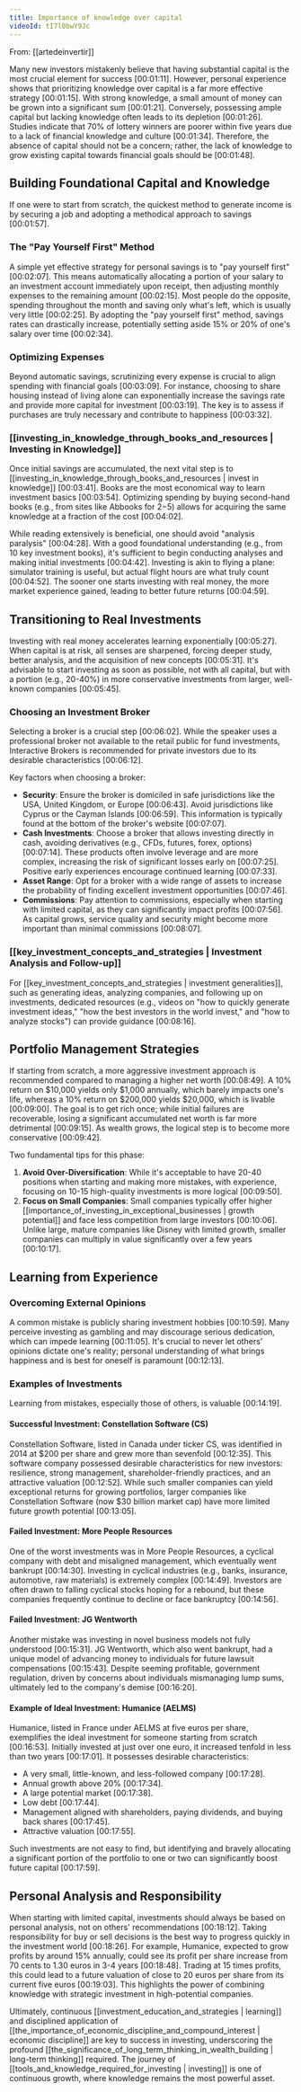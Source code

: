 ```yaml
---
title: Importance of knowledge over capital
videoId: tI7l0bwY9Jc
---
```


From: [[artedeinvertir]] <br/> 

Many new investors mistakenly believe that having substantial capital is the most crucial element for success <a class="yt-timestamp" data-t="00:01:11">[00:01:11]</a>. However, personal experience shows that prioritizing knowledge over capital is a far more effective strategy <a class="yt-timestamp" data-t="00:01:15">[00:01:15]</a>. With strong knowledge, a small amount of money can be grown into a significant sum <a class="yt-timestamp" data-t="00:01:21">[00:01:21]</a>. Conversely, possessing ample capital but lacking knowledge often leads to its depletion <a class="yt-timestamp" data-t="00:01:26">[00:01:26]</a>. Studies indicate that 70% of lottery winners are poorer within five years due to a lack of financial knowledge and culture <a class="yt-timestamp" data-t="00:01:34">[00:01:34]</a>. Therefore, the absence of capital should not be a concern; rather, the lack of knowledge to grow existing capital towards financial goals should be <a class="yt-timestamp" data-t="00:01:48">[00:01:48]</a>.

## Building Foundational Capital and Knowledge

If one were to start from scratch, the quickest method to generate income is by securing a job and adopting a methodical approach to savings <a class="yt-timestamp" data-t="00:01:57">[00:01:57]</a>.

### The "Pay Yourself First" Method
A simple yet effective strategy for personal savings is to "pay yourself first" <a class="yt-timestamp" data-t="00:02:07">[00:02:07]</a>. This means automatically allocating a portion of your salary to an investment account immediately upon receipt, then adjusting monthly expenses to the remaining amount <a class="yt-timestamp" data-t="00:02:15">[00:02:15]</a>. Most people do the opposite, spending throughout the month and saving only what's left, which is usually very little <a class="yt-timestamp" data-t="00:02:25">[00:02:25]</a>. By adopting the "pay yourself first" method, savings rates can drastically increase, potentially setting aside 15% or 20% of one's salary over time <a class="yt-timestamp" data-t="00:02:34">[00:02:34]</a>.

### Optimizing Expenses
Beyond automatic savings, scrutinizing every expense is crucial to align spending with financial goals <a class="yt-timestamp" data-t="00:03:09">[00:03:09]</a>. For instance, choosing to share housing instead of living alone can exponentially increase the savings rate and provide more capital for investment <a class="yt-timestamp" data-t="00:03:19">[00:03:19]</a>. The key is to assess if purchases are truly necessary and contribute to happiness <a class="yt-timestamp" data-t="00:03:32">[00:03:32]</a>.

### [[investing_in_knowledge_through_books_and_resources | Investing in Knowledge]]
Once initial savings are accumulated, the next vital step is to [[investing_in_knowledge_through_books_and_resources | invest in knowledge]] <a class="yt-timestamp" data-t="00:03:41">[00:03:41]</a>. Books are the most economical way to learn investment basics <a class="yt-timestamp" data-t="00:03:54">[00:03:54]</a>. Optimizing spending by buying second-hand books (e.g., from sites like Abbooks for $2-$5) allows for acquiring the same knowledge at a fraction of the cost <a class="yt-timestamp" data-t="00:04:02">[00:04:02]</a>.

While reading extensively is beneficial, one should avoid "analysis paralysis" <a class="yt-timestamp" data-t="00:04:28">[00:04:28]</a>. With a good foundational understanding (e.g., from 10 key investment books), it's sufficient to begin conducting analyses and making initial investments <a class="yt-timestamp" data-t="00:04:42">[00:04:42]</a>. Investing is akin to flying a plane: simulator training is useful, but actual flight hours are what truly count <a class="yt-timestamp" data-t="00:04:52">[00:04:52]</a>. The sooner one starts investing with real money, the more market experience gained, leading to better future returns <a class="yt-timestamp" data-t="00:04:59">[00:04:59]</a>.

## Transitioning to Real Investments

Investing with real money accelerates learning exponentially <a class="yt-timestamp" data-t="00:05:27">[00:05:27]</a>. When capital is at risk, all senses are sharpened, forcing deeper study, better analysis, and the acquisition of new concepts <a class="yt-timestamp" data-t="00:05:31">[00:05:31]</a>. It's advisable to start investing as soon as possible, not with all capital, but with a portion (e.g., 20-40%) in more conservative investments from larger, well-known companies <a class="yt-timestamp" data-t="00:05:45">[00:05:45]</a>.

### Choosing an Investment Broker
Selecting a broker is a crucial step <a class="yt-timestamp" data-t="00:06:02">[00:06:02]</a>. While the speaker uses a professional broker not available to the retail public for fund investments, Interactive Brokers is recommended for private investors due to its desirable characteristics <a class="yt-timestamp" data-t="00:06:12">[00:06:12]</a>.

Key factors when choosing a broker:
*   **Security**: Ensure the broker is domiciled in safe jurisdictions like the USA, United Kingdom, or Europe <a class="yt-timestamp" data-t="00:06:43">[00:06:43]</a>. Avoid jurisdictions like Cyprus or the Cayman Islands <a class="yt-timestamp" data-t="00:06:59">[00:06:59]</a>. This information is typically found at the bottom of the broker's website <a class="yt-timestamp" data-t="00:07:07">[00:07:07]</a>.
*   **Cash Investments**: Choose a broker that allows investing directly in cash, avoiding derivatives (e.g., CFDs, futures, forex, options) <a class="yt-timestamp" data-t="00:07:14">[00:07:14]</a>. These products often involve leverage and are more complex, increasing the risk of significant losses early on <a class="yt-timestamp" data-t="00:07:25">[00:07:25]</a>. Positive early experiences encourage continued learning <a class="yt-timestamp" data-t="00:07:33">[00:07:33]</a>.
*   **Asset Range**: Opt for a broker with a wide range of assets to increase the probability of finding excellent investment opportunities <a class="yt-timestamp" data-t="00:07:46">[00:07:46]</a>.
*   **Commissions**: Pay attention to commissions, especially when starting with limited capital, as they can significantly impact profits <a class="yt-timestamp" data-t="00:07:56">[00:07:56]</a>. As capital grows, service quality and security might become more important than minimal commissions <a class="yt-timestamp" data-t="00:08:07">[00:08:07]</a>.

### [[key_investment_concepts_and_strategies | Investment Analysis and Follow-up]]
For [[key_investment_concepts_and_strategies | investment generalities]], such as generating ideas, analyzing companies, and following up on investments, dedicated resources (e.g., videos on "how to quickly generate investment ideas," "how the best investors in the world invest," and "how to analyze stocks") can provide guidance <a class="yt-timestamp" data-t="00:08:16">[00:08:16]</a>.

## Portfolio Management Strategies

If starting from scratch, a more aggressive investment approach is recommended compared to managing a higher net worth <a class="yt-timestamp" data-t="00:08:49">[00:08:49]</a>. A 10% return on $10,000 yields only $1,000 annually, which barely impacts one's life, whereas a 10% return on $200,000 yields $20,000, which is livable <a class="yt-timestamp" data-t="00:09:00">[00:09:00]</a>. The goal is to get rich once; while initial failures are recoverable, losing a significant accumulated net worth is far more detrimental <a class="yt-timestamp" data-t="00:09:15">[00:09:15]</a>. As wealth grows, the logical step is to become more conservative <a class="yt-timestamp" data-t="00:09:42">[00:09:42]</a>.

Two fundamental tips for this phase:
1.  **Avoid Over-Diversification**: While it's acceptable to have 20-40 positions when starting and making more mistakes, with experience, focusing on 10-15 high-quality investments is more logical <a class="yt-timestamp" data-t="00:09:50">[00:09:50]</a>.
2.  **Focus on Small Companies**: Small companies typically offer higher [[importance_of_investing_in_exceptional_businesses | growth potential]] and face less competition from large investors <a class="yt-timestamp" data-t="00:10:06">[00:10:06]</a>. Unlike large, mature companies like Disney with limited growth, smaller companies can multiply in value significantly over a few years <a class="yt-timestamp" data-t="00:10:17">[00:10:17]</a>.

## Learning from Experience

### Overcoming External Opinions
A common mistake is publicly sharing investment hobbies <a class="yt-timestamp" data-t="00:10:59">[00:10:59]</a>. Many perceive investing as gambling and may discourage serious dedication, which can impede learning <a class="yt-timestamp" data-t="00:11:05">[00:11:05]</a>. It's crucial to never let others' opinions dictate one's reality; personal understanding of what brings happiness and is best for oneself is paramount <a class="yt-timestamp" data-t="00:12:13">[00:12:13]</a>.

### Examples of Investments
Learning from mistakes, especially those of others, is valuable <a class="yt-timestamp" data-t="00:14:19">[00:14:19]</a>.

#### Successful Investment: Constellation Software (CS)
Constellation Software, listed in Canada under ticker CS, was identified in 2014 at $200 per share and grew more than sevenfold <a class="yt-timestamp" data-t="00:12:35">[00:12:35]</a>. This software company possessed desirable characteristics for new investors: resilience, strong management, shareholder-friendly practices, and an attractive valuation <a class="yt-timestamp" data-t="00:12:52">[00:12:52]</a>. While such smaller companies can yield exceptional returns for growing portfolios, larger companies like Constellation Software (now $30 billion market cap) have more limited future growth potential <a class="yt-timestamp" data-t="00:13:05">[00:13:05]</a>.

#### Failed Investment: More People Resources
One of the worst investments was in More People Resources, a cyclical company with debt and misaligned management, which eventually went bankrupt <a class="yt-timestamp" data-t="00:14:30">[00:14:30]</a>. Investing in cyclical industries (e.g., banks, insurance, automotive, raw materials) is extremely complex <a class="yt-timestamp" data-t="00:14:49">[00:14:49]</a>. Investors are often drawn to falling cyclical stocks hoping for a rebound, but these companies frequently continue to decline or face bankruptcy <a class="yt-timestamp" data-t="00:14:56">[00:14:56]</a>.

#### Failed Investment: JG Wentworth
Another mistake was investing in novel business models not fully understood <a class="yt-timestamp" data-t="00:15:31">[00:15:31]</a>. JG Wentworth, which also went bankrupt, had a unique model of advancing money to individuals for future lawsuit compensations <a class="yt-timestamp" data-t="00:15:43">[00:15:43]</a>. Despite seeming profitable, government regulation, driven by concerns about individuals mismanaging lump sums, ultimately led to the company's demise <a class="yt-timestamp" data-t="00:16:20">[00:16:20]</a>.

#### Example of Ideal Investment: Humanice (AELMS)
Humanice, listed in France under AELMS at five euros per share, exemplifies the ideal investment for someone starting from scratch <a class="yt-timestamp" data-t="00:16:53">[00:16:53]</a>. Initially invested at just over one euro, it increased tenfold in less than two years <a class="yt-timestamp" data-t="00:17:01">[00:17:01]</a>. It possesses desirable characteristics:
*   A very small, little-known, and less-followed company <a class="yt-timestamp" data-t="00:17:28">[00:17:28]</a>.
*   Annual growth above 20% <a class="yt-timestamp" data-t="00:17:34">[00:17:34]</a>.
*   A large potential market <a class="yt-timestamp" data-t="00:17:38">[00:17:38]</a>.
*   Low debt <a class="yt-timestamp" data-t="00:17:44">[00:17:44]</a>.
*   Management aligned with shareholders, paying dividends, and buying back shares <a class="yt-timestamp" data-t="00:17:45">[00:17:45]</a>.
*   Attractive valuation <a class="yt-timestamp" data-t="00:17:55">[00:17:55]</a>.

Such investments are not easy to find, but identifying and bravely allocating a significant portion of the portfolio to one or two can significantly boost future capital <a class="yt-timestamp" data-t="00:17:59">[00:17:59]</a>.

## Personal Analysis and Responsibility

When starting with limited capital, investments should always be based on personal analysis, not on others' recommendations <a class="yt-timestamp" data-t="00:18:12">[00:18:12]</a>. Taking responsibility for buy or sell decisions is the best way to progress quickly in the investment world <a class="yt-timestamp" data-t="00:18:26">[00:18:26]</a>. For example, Humanice, expected to grow profits by around 15% annually, could see its profit per share increase from 70 cents to 1.30 euros in 3-4 years <a class="yt-timestamp" data-t="00:18:48">[00:18:48]</a>. Trading at 15 times profits, this could lead to a future valuation of close to 20 euros per share from its current five euros <a class="yt-timestamp" data-t="00:19:03">[00:19:03]</a>. This highlights the power of combining knowledge with strategic investment in high-potential companies.

Ultimately, continuous [[investment_education_and_strategies | learning]] and disciplined application of [[the_importance_of_economic_discipline_and_compound_interest | economic discipline]] are key to success in investing, underscoring the profound [[the_significance_of_long_term_thinking_in_wealth_building | long-term thinking]] required. The journey of [[tools_and_knowledge_required_for_investing | investing]] is one of continuous growth, where knowledge remains the most powerful asset.